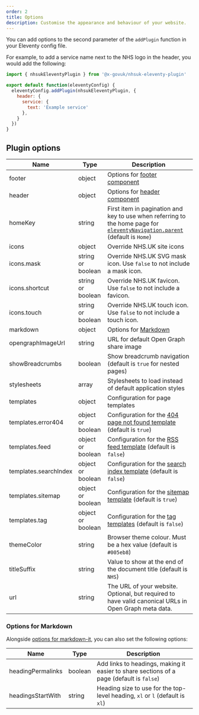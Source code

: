```yaml
---
order: 2
title: Options
description: Customise the appearance and behaviour of your website.
---
```


You can add options to the second parameter of the `addPlugin` function in your Eleventy config file.

For example, to add a service name next to the NHS logo in the header, you would add the following:

```js
import { nhsukEleventyPlugin } from '@x-govuk/nhsuk-eleventy-plugin'

export default function(eleventyConfig) {
  eleventyConfig.addPlugin(nhsukEleventyPlugin, {
    header: {
      service: {
        text: 'Example service'
      },
    }
  })
}
```

## Plugin options

| Name                  | Type              | Description                                                                                                                                                                  |
| --------------------- | ----------------- | ---------------------------------------------------------------------------------------------------------------------------------------------------------------------------- |
| footer                | object            | Options for [footer component](https://service-manual.nhs.uk/design-system/components/footer)                                                                                |
| header                | object            | Options for [header component](https://service-manual.nhs.uk/design-system/components/header)                                                                                |
| homeKey               | string            | First item in pagination and key to use when referring to the home page for [`eleventyNavigation.parent`](https://www.11ty.dev/docs/plugins/navigation/) (default is `Home`) |
| icons                 | object            | Override NHS.UK site icons                                                                                                                                                   |
| icons.mask            | string or boolean | Override NHS.UK SVG mask icon. Use `false` to not include a mask icon.                                                                                                       |
| icons.shortcut        | string or boolean | Override NHS.UK favicon. Use `false` to not include a favicon.                                                                                                               |
| icons.touch           | string or boolean | Override NHS.UK touch icon. Use `false` to not include a touch icon.                                                                                                         |
| markdown              | object            | Options for [Markdown](#options-for-markdown)                                                                                                                                |
| opengraphImageUrl     | string            | URL for default Open Graph share image                                                                                                                                       |
| showBreadcrumbs       | boolean           | Show breadcrumb navigation (default is `true` for nested pages)                                                                                                              |
| stylesheets           | array             | Stylesheets to load instead of default application styles                                                                                                                    |
| templates             | object            | Configuration for page templates                                                                                                                                             |
| templates.error404    | object or boolean | Configuration for the [404 page not found template](/features/404) (default is `true`)                                                                                       |
| templates.feed        | object or boolean | Configuration for the [RSS feed template](/features/feed) (default is `false`)                                                                                               |
| templates.searchIndex | object or boolean | Configuration for the [search index template](/features/search) (default is `false`)                                                                                         |
| templates.sitemap     | object or boolean | Configuration for the [sitemap template](/features/sitemap) (default is `true`)                                                                                              |
| templates.tag         | object or boolean | Configuration for the [tag templates](/features/tags) (default is `false`)                                                                                                   |
| themeColor            | string            | Browser theme colour. Must be a hex value (default is `#005eb8`)                                                                                                             |
| titleSuffix           | string            | Value to show at the end of the document title (default is `NHS`)                                                                                                            |
| url                   | string            | The URL of your website. Optional, but required to have valid canonical URLs in Open Graph meta data.                                                                        |

### Options for Markdown

Alongside [options for markdown-it](https://markdown-it.github.io/markdown-it/#MarkdownIt.new), you can also set the following options:

| Name              | Type    | Description                                                                              |
| ----------------- | ------- | ---------------------------------------------------------------------------------------- |
| headingPermalinks | boolean | Add links to headings, making it easier to share sections of a page (default is `false`) |
| headingsStartWith | string  | Heading size to use for the top-level heading, `xl` or `l` (default is `xl`)             |
